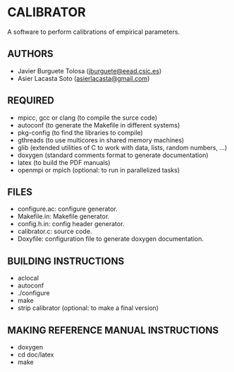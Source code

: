 CALIBRATOR
==========

A software to perform calibrations of empirical parameters.

AUTHORS
-------

* Javier Burguete Tolosa (jburguete@eead.csic.es)
* Asier Lacasta Soto (asierlacasta@gmail.com)

REQUIRED
--------

* mpicc, gcc or clang (to compile the surce code)
* autoconf (to generate the Makefile in different systems)
* pkg-config (to find the libraries to compile)
* gthreads (to use multicores in shared memory machines)
* glib (extended utilities of C to work with data, lists, random numbers, ...)
* doxygen (standard comments format to generate documentation)
* latex (to build the PDF manuals)
* openmpi or mpich (optional: to run in parallelized tasks)

FILES
-----

* configure.ac: configure generator.
* Makefile.in: Makefile generator.
* config.h.in: config header generator.
* calibrator.c: source code.
* Doxyfile: configuration file to generate doxygen documentation.

BUILDING INSTRUCTIONS
---------------------

* aclocal
* autoconf
* ./configure
* make
* strip calibrator (optional: to make a final version)

MAKING REFERENCE MANUAL INSTRUCTIONS
------------------------------------

* doxygen
* cd doc/latex
* make
